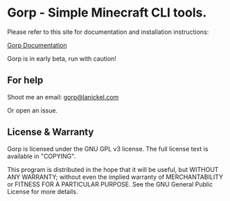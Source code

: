 # Gorp - Simple Minecraft CLI tools.

Please refer to this site for documentation and installation instructions:

[Gorp Documentation](https://gorp.lanickel.com/)

Gorp is in early beta, run with caution!



## For help
Shoot me an email: gorp@lanickel.com

Or open an issue.



## License & Warranty
Gorp is licensed under the GNU GPL v3 license. The full license text is available in "COPYING".

This program is distributed in the hope that it will be useful, but WITHOUT ANY WARRANTY; without even the implied warranty of MERCHANTABILITY or FITNESS FOR A PARTICULAR PURPOSE. See the GNU General Public License for more details.